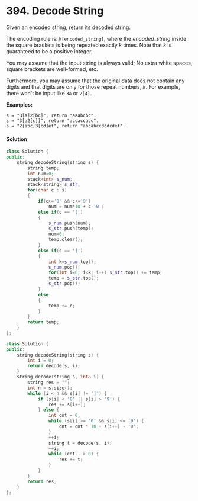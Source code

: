 # 394. Decode String

Given an encoded string, return its decoded string.

The encoding rule is: `k[encoded_string]`, where the *encoded_string* inside the square brackets is being repeated exactly *k* times. Note that *k* is guaranteed to be a positive integer.

You may assume that the input string is always valid; No extra white spaces, square brackets are well-formed, etc.

Furthermore, you may assume that the original data does not contain any digits and that digits are only for those repeat numbers, *k*. For example, there won't be input like `3a` or `2[4]`.

**Examples:**

```
s = "3[a]2[bc]", return "aaabcbc".
s = "3[a2[c]]", return "accaccacc".
s = "2[abc]3[cd]ef", return "abcabccdcdcdef".
```



#### Solution

```c++
class Solution {
public:
    string decodeString(string s) {
        string temp;
        int num=0;
        stack<int> s_num;
        stack<string> s_str;
        for(char c : s)
        {
            if(c>='0' && c<='9')
                num = num*10 + c-'0';
            else if(c == '[')
            {
                s_num.push(num);
                s_str.push(temp);
                num=0;
                temp.clear();
            }
            else if(c == ']')
            {
                int k=s_num.top();
                s_num.pop();
                for(int i=0; i<k; i++) s_str.top() += temp;
                temp = s_str.top();
                s_str.pop();
            }
            else
            {
                temp += c;
            }
        }
        return temp;
    }
};
```



```c++
class Solution {
public:
    string decodeString(string s) {
        int i = 0;
        return decode(s, i);
    }
    string decode(string s, int& i) {
        string res = "";
        int n = s.size();
        while (i < n && s[i] != ']') {
            if (s[i] < '0' || s[i] > '9') {
                res += s[i++];
            } else {
                int cnt = 0;
                while (s[i] >= '0' && s[i] <= '9') {
                    cnt = cnt * 10 + s[i++] - '0';
                }
                ++i;
                string t = decode(s, i);
                ++i;
                while (cnt-- > 0) {
                    res += t;
                }
            }
        }
        return res;
    }
};
```

